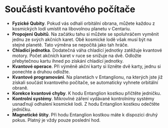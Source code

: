 # Součásti kvantového počítače

- **Fyzické Qubity**. Pokud vás odhalí orbitální obrana, můžete každou z kosmických lodí umístit na libovolnou planetu v Centariu.
- **Propojení Qubitů**. Na začátku tahu si můžete se spoluhráčem vyměnit jednu ze svých akčních karet. Obě kosmické lodě však musí být na stejné planetě. Tato výměna se nepočítá jako tah hráče. 
- **Chladící jednotka**. Dodatečná váha  chladící jednotky zatěžuje kvantové motory. Počet akčních karet v ruce se snižuje na dvě. Odložte přebytečnou kartu ihned po získání chladící jednotky.
- **Kvantové operace**. Při výměně akční karty si lízněte dvě karty, jednu si ponechte a druhou odložte.
- **Kvantové programování**. Na planetách v Entanglionu, na kterých jste již získali součást kvantového počítače, se automaticky vyhnete orbitální obraně.
- **Korekce kvantové chyby**. K hodu Entanglion kostkou přičtěte jedničku. 
- **Kontrolní systémy**. Mikrovlné záření vydávané kontrolnímy systémy usnaďnují odhalení kosmické lodi. Z hodu Entanglion kostkou odečtěte jedničku.
- **Magnetické štíty**. Při hodu Entanglion kostkou máte k dispozici druhý pokus. Platný je vždy pouze poslední hod.
